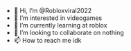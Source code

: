 - 👋 Hi, I’m @Robloxviral2022
- 👀 I’m interested in videogames
- 🌱 I’m currently learning at roblox
- 💞️ I’m looking to collaborate on nothing
- 📫 How to reach me idk

<!---
Robloxviral2022/Robloxviral2022 is a ✨ special ✨ repository because its `README.md` (this file) appears on your GitHub profile.
You can click the Preview link to take a look at your changes.
--->
